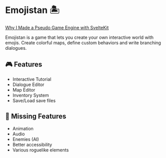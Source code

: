 # Emojistan 🏝️

[Why I Made a Pseudo Game Engine with SvelteKit](https://dev.to/kutayguler/why-i-made-a-pseudo-game-engine-with-sveltekit-31gp)

Emojistan is a game that lets you create your own interactive world with emojis. Create colorful maps, define custom behaviors and write branching dialogues.

## 🎮️ Features

- Interactive Tutorial
- Dialogue Editor
- Map Editor
- Inventory System
- Save/Load save files

## 🚧 Missing Features

- Animation
- Audio
- Enemies (AI)
- Better accessibility
- Various roguelike elements
